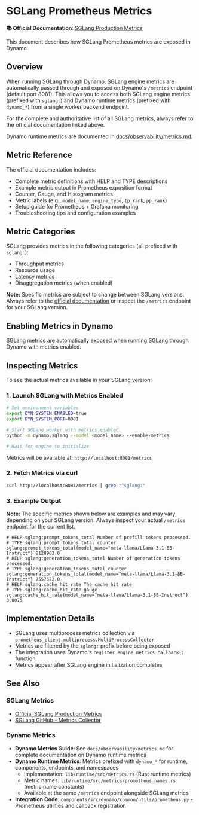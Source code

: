 # SGLang Prometheus Metrics

**📚 Official Documentation**: [SGLang Production Metrics](https://docs.sglang.ai/references/production_metrics.html)

This document describes how SGLang Prometheus metrics are exposed in Dynamo.

## Overview

When running SGLang through Dynamo, SGLang engine metrics are automatically passed through and exposed on Dynamo's `/metrics` endpoint (default port 8081). This allows you to access both SGLang engine metrics (prefixed with `sglang:`) and Dynamo runtime metrics (prefixed with `dynamo_*`) from a single worker backend endpoint.

For the complete and authoritative list of all SGLang metrics, always refer to the official documentation linked above.

Dynamo runtime metrics are documented in [docs/observability/metrics.md](../../../docs/observability/metrics.md).

## Metric Reference

The official documentation includes:
- Complete metric definitions with HELP and TYPE descriptions
- Example metric output in Prometheus exposition format
- Counter, Gauge, and Histogram metrics
- Metric labels (e.g., `model_name`, `engine_type`, `tp_rank`, `pp_rank`)
- Setup guide for Prometheus + Grafana monitoring
- Troubleshooting tips and configuration examples

## Metric Categories

SGLang provides metrics in the following categories (all prefixed with `sglang:`):
- Throughput metrics
- Resource usage
- Latency metrics
- Disaggregation metrics (when enabled)

**Note:** Specific metrics are subject to change between SGLang versions. Always refer to the [official documentation](https://docs.sglang.ai/references/production_metrics.html) or inspect the `/metrics` endpoint for your SGLang version.

## Enabling Metrics in Dynamo

SGLang metrics are automatically exposed when running SGLang through Dynamo with metrics enabled.

## Inspecting Metrics

To see the actual metrics available in your SGLang version:

### 1. Launch SGLang with Metrics Enabled

```bash
# Set environment variables
export DYN_SYSTEM_ENABLED=true
export DYN_SYSTEM_PORT=8081

# Start SGLang worker with metrics enabled
python -m dynamo.sglang --model <model_name> --enable-metrics

# Wait for engine to initialize
```

Metrics will be available at: `http://localhost:8081/metrics`

### 2. Fetch Metrics via curl

```bash
curl http://localhost:8081/metrics | grep "^sglang:"
```

### 3. Example Output

**Note:** The specific metrics shown below are examples and may vary depending on your SGLang version. Always inspect your actual `/metrics` endpoint for the current list.

```
# HELP sglang:prompt_tokens_total Number of prefill tokens processed.
# TYPE sglang:prompt_tokens_total counter
sglang:prompt_tokens_total{model_name="meta-llama/Llama-3.1-8B-Instruct"} 8128902.0
# HELP sglang:generation_tokens_total Number of generation tokens processed.
# TYPE sglang:generation_tokens_total counter
sglang:generation_tokens_total{model_name="meta-llama/Llama-3.1-8B-Instruct"} 7557572.0
# HELP sglang:cache_hit_rate The cache hit rate
# TYPE sglang:cache_hit_rate gauge
sglang:cache_hit_rate{model_name="meta-llama/Llama-3.1-8B-Instruct"} 0.0075
```

## Implementation Details

- SGLang uses multiprocess metrics collection via `prometheus_client.multiprocess.MultiProcessCollector`
- Metrics are filtered by the `sglang:` prefix before being exposed
- The integration uses Dynamo's `register_engine_metrics_callback()` function
- Metrics appear after SGLang engine initialization completes

## See Also

### SGLang Metrics
- [Official SGLang Production Metrics](https://docs.sglang.ai/references/production_metrics.html)
- [SGLang GitHub - Metrics Collector](https://github.com/sgl-project/sglang/blob/main/python/sglang/srt/metrics/collector.py)

### Dynamo Metrics
- **Dynamo Metrics Guide**: See `docs/observability/metrics.md` for complete documentation on Dynamo runtime metrics
- **Dynamo Runtime Metrics**: Metrics prefixed with `dynamo_*` for runtime, components, endpoints, and namespaces
  - Implementation: `lib/runtime/src/metrics.rs` (Rust runtime metrics)
  - Metric names: `lib/runtime/src/metrics/prometheus_names.rs` (metric name constants)
  - Available at the same `/metrics` endpoint alongside SGLang metrics
- **Integration Code**: `components/src/dynamo/common/utils/prometheus.py` - Prometheus utilities and callback registration
